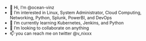 - 👋 Hi, I’m @ocean-vinz
- 👀 I’m interested in Linux, System Administrator, Cloud Computing, Networking, Python, Splunk, PowerBI, and DevOps
- 🌱 I’m currently learning Kubernetes, Jenkins, and Python
- 💞️ I’m looking to collaborate on anything 
- 📫 you can reach me on twitter @v_nixxx

<!---
ocean-vinz/ocean-vinz is a ✨ special ✨ repository because its `README.md` (this file) appears on your GitHub profile.
You can click the Preview link to take a look at your changes.
--->
